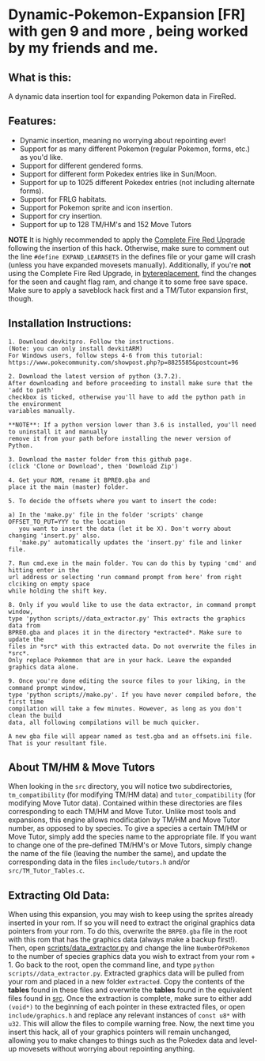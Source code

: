 # Dynamic-Pokemon-Expansion [FR] with gen 9 and more , being worked by my friends and me.

## What is this:
A dynamic data insertion tool for expanding Pokemon data in FireRed.

## Features:
* Dynamic insertion, meaning no worrying about repointing ever!
* Support for as many different Pokemon (regular Pokemon, forms, etc.) as you'd like.
* Support for different gendered forms.
* Support for different form Pokedex entries like in Sun/Moon.
* Support for up to 1025 different Pokedex entries (not including alternate forms).
* Support for FRLG habitats.
* Support for Pokemon sprite and icon insertion.
* Support for cry insertion.
* Support for up to 128 TM/HM's and 152 Move Tutors

**NOTE** It is highly recommended to apply the [Complete Fire Red Upgrade](https://github.com/Skeli789/Complete-Fire-Red-Upgrade) following the insertion of this hack. Otherwise, make sure to comment out the  line ``#define EXPAND_LEARNSETS`` in the defines file or your game will crash (unless you have expanded movesets manually).  Additionally, if you're **not** using the Complete Fire Red Upgrade, in [bytereplacement](https://github.com/Skeli789/Dynamic-Pokemon-Expansion/blob/master/bytereplacement), find the changes for the seen  and caught flag ram, and change it to some free  save space. Make sure to apply a saveblock hack first and a TM/Tutor expansion first, though.

## Installation Instructions:
```
1. Download devkitpro. Follow the instructions.
(Note: you can only install devkitARM)
For Windows users, follow steps 4-6 from this tutorial:
https://www.pokecommunity.com/showpost.php?p=8825585&postcount=96

2. Download the latest version of python (3.7.2).
After downloading and before proceeding to install make sure that the 'add to path' 
checkbox is ticked, otherwise you'll have to add the python path in the environment 
variables manually.

**NOTE**: If a python version lower than 3.6 is installed, you'll need to uninstall it and manually
remove it from your path before installing the newer version of Python.

3. Download the master folder from this github page.
(click 'Clone or Download', then 'Download Zip')

4. Get your ROM, rename it BPRE0.gba and 
place it the main (master) folder.

5. To decide the offsets where you want to insert the code:

a) In the 'make.py' file in the folder 'scripts' change OFFSET_TO_PUT=YYY to the location 
   you want to insert the data (let it be X). Don't worry about changing 'insert.py' also.
   'make.py' automatically updates the 'insert.py' file and linker file.
 
7. Run cmd.exe in the main folder. You can do this by typing 'cmd' and hitting enter in the 
url address or selecting 'run command prompt from here' from right clciking on empty space 
while holding the shift key.

8. Only if you would like to use the data extractor, in command prompt window,
type 'python scripts//data_extractor.py' This extracts the graphics data from 
BPRE0.gba and places it in the directory *extracted*. Make sure to update the
files in *src* with this extracted data. Do not overwrite the files in *src*.
Only replace Pokemmon that are in your hack. Leave the expanded graphics data alone.

9. Once you're done editing the source files to your liking, in the command prompt window, 
type 'python scripts//make.py'. If you have never compiled before, the first time
compilation will take a few minutes. However, as long as you don't clean the build
data, all following compilations will be much quicker.
  
A new gba file will appear named as test.gba and an offsets.ini file.
That is your resultant file.
```

## About TM/HM & Move Tutors
When looking in the ``src`` directory, you will notice two subdirectories, ``tm_compatibility`` (for modifying TM/HM data) and ``tutor_compatibility`` (for modifying Move Tutor data). Contained within these directories are files corresponding to each TM/HM and Move Tutor. Unlike most tools and expansions, this engine allows modification by TM/HM and Move Tutor number, as opposed to by species. To give a species a certain TM/HM or Move Tutor, simply add the species name to the appropriate file. If you want to change one of the pre-defined TM/HM's or Move Tutors, simply change the name of the file (leaving the number the same), and update the corresponding data in the files ``include/tutors.h`` and/or ``src/TM_Tutor_Tables.c``.

## Extracting Old Data:
When using this expansion, you may wish to keep using the sprites already inserted in your rom. If so you will need to extract the original graphics data pointers from your rom. To do this, overwrite the ``BRPE0.gba`` file in the root with this rom that has the graphics data (always make a backup first!). Then, open [scripts/data_extractor.py](https://github.com/Skeli789/Dynamic-Pokemon-Expansion/blob/master/scripts/data_extractor.py) and change the line ``NumberOfPokemon`` to the number of species graphics data you wish to extract from your rom + 1. Go back to the root, open the command line, and type ``python scripts//data_extractor.py``. Extracted graphics data will be pulled from your rom and placed in a new folder ``extracted``. Copy the contents of the **tables** found in these files and overwrite the **tables** found in the equivalent files found in [src](https://github.com/Skeli789/Dynamic-Pokemon-Expansion/tree/master/src). Once the extraction is complete, make sure to either add ``(void*)`` to the beginning of each pointer in these extracted files, or open ``include/graphics.h`` and replace any relevant instances of ``const u8*`` with ``u32``. This will allow the files to compile warning free. Now, the next time you insert this hack, all of your graphics pointers will remain unchanged, allowing you to make changes to things such as the Pokedex data and level-up movesets without worrying about repointing anything.
